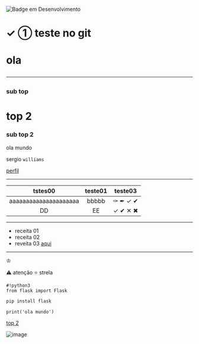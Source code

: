![Badge em Desenvolvimento](http://img.shields.io/static/v1?label=STATUS&message=EM%20DESENVOLVIMENTO&color=GREEN&style=for-the-badge)
# &#10003; &#10112; teste no git
<h1> ola</ola>  <hr>
                    
### sub top
# top 2
### sub top 2

ola mundo

sergio `williams`

[perfil][perfil]


[perfil]: https://github.com/wll8090/

---

tstes00|teste01|teste03
:-:|:-:|:-:
aaaaaaaaaaaaaaaaaaaaa|bbbbb|&#10001; &#10002; &#10003; &#10004;
DD|EE| &#10003; &#10004; &#10005; &#10006;


---

- receita 01
- receita 02
- reveita 03 [aqui][perfil]
---

&#9812;

:warning:  atenção
:star: strela


```shell
#!python3 
from flask import Flask
```

```bash
pip install flask
```
```python3
print('ola mundo')
```
[top 2][top2]

![image][img_git]


[img_git]: https://blog.geekhunter.com.br/wp-content/uploads/2020/08/comandos-git.png
[top2]: #top-2

